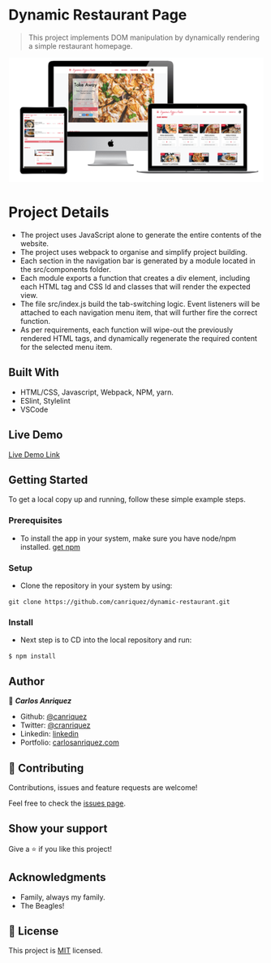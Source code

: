 # Dynamic Restaurant Page

> This project implements DOM manipulation by dynamically rendering a simple restaurant homepage.

![screenshot](./app_screenshot.png)

# Project Details
- The project uses JavaScript alone to generate the entire contents of the website.
- The project uses webpack to organise and simplify project building. 
- Each section in the navigation bar is generated by a module located in the src/components folder. 
- Each module exports a function that creates a div element, including each HTML tag and CSS Id and classes that will render the expected view.
- The file src/index.js build the tab-switching logic. Event listeners will be attached to each navigation menu item, that will further fire the correct function.
- As per requirements, each function will wipe-out the previously rendered HTML tags, and dynamically regenerate the required content for the selected menu item. 

## Built With

- HTML/CSS, Javascript, Webpack, NPM, yarn.
- ESlint, Stylelint
- VSCode

## Live Demo

[Live Demo Link](https://rawcdn.githack.com/canriquez/dynamic-restaurant/dc6a7fec9c59e7882eeaf8af87ada09a17c41964/dist/index.html)


## Getting Started


To get a local copy up and running, follow these simple example steps.

### Prerequisites
- To install the app in your system, make sure you have node/npm installed. [get npm](https://www.npmjs.com/get-npm)

### Setup
- Clone the repository in your system by using: 

``` git clone https://github.com/canriquez/dynamic-restaurant.git ```

### Install
- Next step is to CD into the local repository and run:

``` $ npm install ```



## Author

👤 ***Carlos Anriquez***

- Github: [@canriquez](https://github.com/canriquez)
- Twitter: [@cranriquez](https://twitter.com/cranriquez)
- Linkedin: [linkedin](https://www.linkedin.com/in/carlosanriquez/)
- Portfolio: [carlosanriquez.com](https://www.carlosanriquez.com)

## 🤝 Contributing

Contributions, issues and feature requests are welcome!

Feel free to check the [issues page](issues/).

## Show your support

Give a ⭐️ if you like this project!

## Acknowledgments

- Family, always my family.
- The Beagles!

## 📝 License

This project is [MIT](lic.url) licensed.
